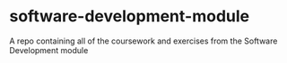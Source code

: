 # software-development-module
A repo containing all of the coursework and exercises from the Software Development module
